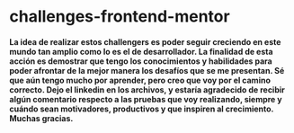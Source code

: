 # challenges-frontend-mentor

#### La idea de realizar estos challengers es poder seguir creciendo en este mundo tan amplio como lo es el de desarrollador. La finalidad de esta acción es demostrar que tengo los conocimientos y habilidades para poder afrontar de la mejor manera los desafíos que se me presentan. Sé que aún tengo mucho por aprender, pero creo que voy por el camino correcto. Dejo el linkedin en los archivos, y estaría agradecido de recibir algún comentario respecto a las pruebas que voy realizando, siempre y cuándo sean motivadores, productivos y que inspiren al crecimiento. Muchas gracias. 

